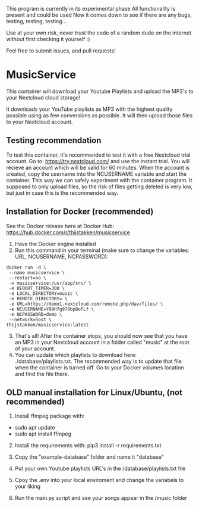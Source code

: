This program is currently in its experimental phase
All functionality is present and could be used
Now it comes down to see if there are any bugs, testing, testing, testing...

Use at your own risk, never trust the code of a random dude on the internet without first checking it yourself :)

Feel free to submit issues, and pull requests!

# MusicService
This container will download your Youtube Playlists and upload the MP3's to your Nextcloud cloud storage!

It downloads your YouTube playlists as MP3 with the highest quality possible using as few conversions as possible. It will then upload those files to your Nextcloud account.


## Testing recommendation
To test this container, it's recommended to test it with a free Nextcloud trial account. Go to: https://try.nextcloud.com/ and use the instant trial. You will recieve an account which will be valid for 60 minutes. When the account is created, copy the username into the NCUSERNAME variable and start the container.
This way we can safely experiment with the container program. It supposed to only upload files, so the risk of files getting deleted is very low, but just in case this is the recommended way.


## Installation for Docker (recommended)
See the Docker release here at Docker Hub:
https://hub.docker.com/r/thijstakken/musicservice

1. Have the Docker engine installed
2. Run this command in your terminal (make sure to change the variables: URL, NCUSERNAME, NCPASSWORD):
```
docker run -d \
 --name musicservice \
 --restart=no \
 -v musicservice:/usr/app/src/ \
 -e REBOOT_TIMER=300 \
 -e LOCAL_DIRECTORY=music \
 -e REMOTE_DIRECTORY= \
 -e URL=https://demo1.nextcloud.com/remote.php/dav/files/ \
 -e NCUSERNAME=Y89H7g978bpBoFLf \
 -e NCPASSWORD=demo \
 --network=host \
thijstakken/musicservice:latest
```
3. That's all! After the container stops, you should now see that you have an MP3 in your Nextcloud account in a folder called "music" at the root of your account.
4. You can update which playlists to download here: ./database/playlists.txt. The recommended way is to update that file when the container is turned off. Go to your Docker volumes location and find the file there.


## OLD manual installation for Linux/Ubuntu, (not recommended)

1. Install ffmpeg package with: 
- sudo apt update
- sudo apt install ffmpeg

2. Install the requirements with: pip3 install -r requirements.txt

3. Copy the "example-database" folder and name it "database"

4. Put your own Youtube playlists URL's in the /database/playlists.txt file

5. Cpoy the .env into your local enviroment and change the variabels to your liking

6. Run the main.py script and see your songs appear in the /music folder


